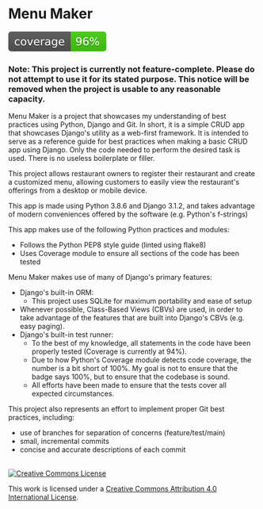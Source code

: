 # Menu Maker

![Coverage Badge](/assets/img/coverage.svg "Coverage Badge")

<strong><h3>Note: This project is currently not feature-complete. Please do not attempt to use it for its stated purpose. This notice will be removed when the project is usable to any reasonable capacity.</h3></strong>

Menu Maker is a project that showcases my understanding of best practices using Python, Django and Git. In short, it is a simple CRUD app that showcases Django's utility as a web-first framework. It is intended to serve as a reference guide for best practices when making a basic CRUD app using Django. Only the code needed to perform the desired task is used. There is no useless boilerplate or filler.

This project allows restaurant owners to register their restaurant and create a customized menu, allowing customers to easily view the restaurant's offerings from a desktop or mobile device.

This app is made using Python 3.8.6 and Django 3.1.2, and takes advantage of modern conveniences offered by the software (e.g. Python's f-strings)

This app makes use of the following Python practices and modules:
- Follows the Python PEP8 style guide (linted using flake8)
- Uses Coverage module to ensure all sections of the code has been tested

Menu Maker makes use of many of Django's primary features:

- Django's built-in ORM:
    - This project uses SQLite for maximum portability and ease of setup
- Whenever possible, Class-Based Views (CBVs) are used, in order to take advantage of the features that are built into Django's CBVs (e.g. easy paging).
- Django's built-in test runner:
    - To the best of my knowledge, all statements in the code have been properly tested (Coverage is currently at 94%).
    - Due to how Python's Coverage module detects code coverage, the number is a bit short of 100%. My goal is not to ensure that the badge says 100%, but to ensure that the codebase is sound.
    - All efforts have been made to ensure that the tests cover all expected circumstances.

This project also represents an effort to implement proper Git best practices, including:

- use of branches for separation of concerns (feature/test/main)
- small, incremental commits
- concise and accurate descriptions of each commit

<br>
<a rel="license" href="http://creativecommons.org/licenses/by/4.0/"><img alt="Creative Commons License" style="margin-left: auto; margin-right: auto; border-width:0" src="https://i.creativecommons.org/l/by/4.0/88x31.png" /></a>

This work is licensed under a <a rel="license" href="http://creativecommons.org/licenses/by/4.0/">Creative Commons Attribution 4.0 International License</a>.
